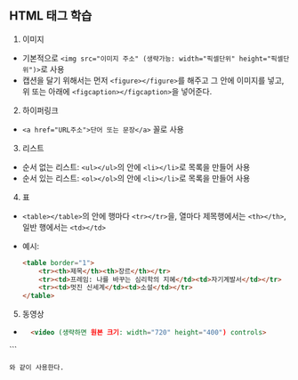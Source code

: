 ## HTML 태그 학습
1. 이미지
- 기본적으로 `<img src="이미지 주소" (생략가능: width="픽셀단위" height="픽셀단위")>`로 사용
- 캡션을 달기 위해서는 먼저 `<figure></figure>`를 해주고 그 안에 이미지를 넣고, 위 또는 아래에 `<figcaption></figcaption>`을 넣어준다.

2. 하이퍼링크
- `<a href="URL주소">단어 또는 문장</a>` 꼴로 사용

3. 리스트
- 순서 없는 리스트: `<ul></ul>`의 안에 `<li></li>`로 목록을 만들어 사용 
- 순서 있는 리스트: `<ol></ol>`의 안에 `<li></li>`로 목록을 만들어 사용 

4. 표
- `<table></table>`의 안에 행마다 `<tr></tr>`을, 열마다 제목행에서는 `<th></th>`, 일반 행에서는 `<td></td>`

- 예시: 

  ```html
  <table border="1">
      <tr><th>제목</th><th>장르</th></tr>
      <tr><td>프레임: 나를 바꾸는 심리학의 지혜</td><td>자기계발서</td></tr>
      <tr><td>멋진 신세계</td><td>소설</td></tr>
  </table>
  ```

5. 동영상
- ```html
    <video (생략하면 원본 크기: width="720" height="400") controls>
<source src="비디오 주소">
    </video>
    ```
    
    와 같이 사용한다.